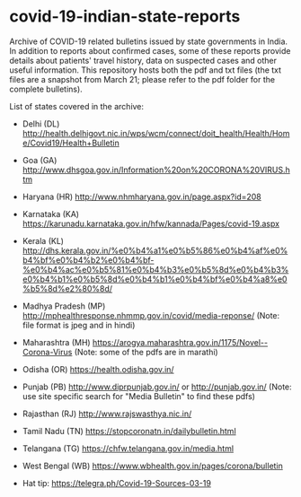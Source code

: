 # covid-19-indian-state-reports
Archive of COVID-19 related bulletins issued by state governments in India. In addition to reports about confirmed cases, some of these reports provide details about patients' travel history, data on suspected cases and other useful information. This repository hosts both the pdf and txt files (the txt files are a snapshot from March 21; please refer to the pdf folder for the complete bulletins). 

List of states covered in the archive:

- Delhi (DL)
http://health.delhigovt.nic.in/wps/wcm/connect/doit_health/Health/Home/Covid19/Health+Bulletin

- Goa (GA)
http://www.dhsgoa.gov.in/Information%20on%20CORONA%20VIRUS.htm

- Haryana (HR)
http://www.nhmharyana.gov.in/page.aspx?id=208

- Karnataka (KA)
https://karunadu.karnataka.gov.in/hfw/kannada/Pages/covid-19.aspx

- Kerala (KL)
http://dhs.kerala.gov.in/%e0%b4%a1%e0%b5%86%e0%b4%af%e0%b4%bf%e0%b4%b2%e0%b4%bf-%e0%b4%ac%e0%b5%81%e0%b4%b3%e0%b5%8d%e0%b4%b3%e0%b4%b1%e0%b5%8d%e0%b4%b1%e0%b4%bf%e0%b4%a8%e0%b5%8d%e2%80%8d/

- Madhya Pradesh (MP)
http://mphealthresponse.nhmmp.gov.in/covid/media-reponse/ (Note: file format is jpeg and in hindi)

- Maharashtra (MH)
https://arogya.maharashtra.gov.in/1175/Novel--Corona-Virus (Note: some of the pdfs are in marathi)

- Odisha (OR)
https://health.odisha.gov.in/

- Punjab (PB)
http://www.diprpunjab.gov.in/ or http://punjab.gov.in/ (Note: use site specific search for "Media Bulletin" to find these pdfs)

- Rajasthan (RJ)
http://www.rajswasthya.nic.in/

- Tamil Nadu (TN)
https://stopcoronatn.in/dailybulletin.html

- Telangana (TG)
https://chfw.telangana.gov.in/media.html

- West Bengal (WB)
https://www.wbhealth.gov.in/pages/corona/bulletin

- Hat tip: https://telegra.ph/Covid-19-Sources-03-19
